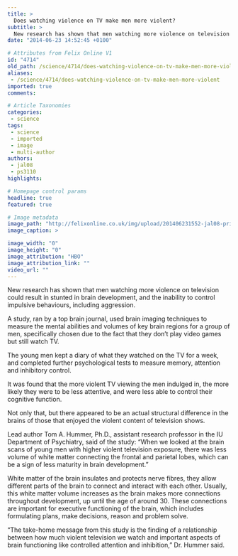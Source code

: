 ```yaml
---
title: >
  Does watching violence on TV make men more violent?
subtitle: >
  New research has shown that men watching more violence on television could result in stunted in brain development, and the inability to control impulsive behaviours, including aggression.
date: "2014-06-23 14:52:45 +0100"

# Attributes from Felix Online V1
id: "4714"
old_path: /science/4714/does-watching-violence-on-tv-make-men-more-violent
aliases:
 - /science/4714/does-watching-violence-on-tv-make-men-more-violent
imported: true
comments:

# Article Taxonomies
categories:
 - science
tags:
 - science
 - imported
 - image
 - multi-author
authors:
 - jal08
 - ps3110
highlights:

# Homepage control params
headline: true
featured: true

# Image metadata
image_path: "http://felixonline.co.uk/img/upload/201406231552-jal08-prince-oberyn-got.jpg"
image_caption: >

image_width: "0"
image_height: "0"
image_attribution: "HBO"
image_attribution_link: ""
video_url: ""
---
```


New research has shown that men watching more violence on television could result in stunted in brain development, and the inability to control impulsive behaviours, including aggression.

A study, ran by a top brain journal, used brain imaging techniques to measure the mental abilities and volumes of key brain regions for a group of men, specifically chosen due to the fact that they don’t play video games but still watch TV.

The young men kept a diary of what they watched on the TV for a week, and completed further psychological tests to measure memory, attention and inhibitory control.

It was found that the more violent TV viewing the men indulged in, the more likely they were to be less attentive, and were less able to control their cognitive function.

Not only that, but there appeared to be an actual structural difference in the brains of those that enjoyed the violent content of television shows.

Lead author Tom A. Hummer, Ph.D., assistant research professor in the IU Department of Psychiatry, said of the study: “When we looked at the brain scans of young men with higher violent television exposure, there was less volume of white matter connecting the frontal and parietal lobes, which can be a sign of less maturity in brain development.”

White matter of the brain insulates and protects nerve fibres, they allow different parts of the brain to connect and interact with each other. Usually, this white matter volume increases as the brain makes more connections throughout development, up until the age of around 30. These connections are important for executive functioning of the brain, which includes formulating plans, make decisions, reason and problem solve.

“The take-home message from this study is the finding of a relationship between how much violent television we watch and important aspects of brain functioning like controlled attention and inhibition,” Dr. Hummer said.

